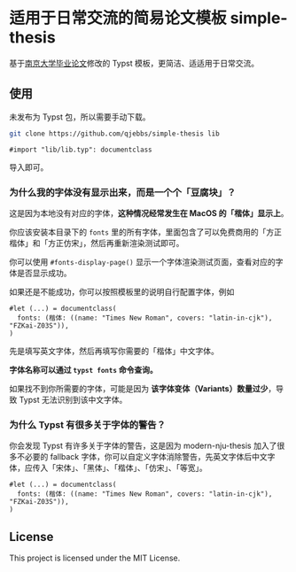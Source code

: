 # 适用于日常交流的简易论文模板 simple-thesis

基于[南京大学毕业论文](https://typst.app/universe/package/modern-nju-thesis)修改的 Typst 模板，更简洁、适适用于日常交流。

## 使用

未发布为 Typst 包，所以需要手动下载。

```sh
git clone https://github.com/qjebbs/simple-thesis lib
```

```typst
#import "lib/lib.typ": documentclass
```

导入即可。

### 为什么我的字体没有显示出来，而是一个个「豆腐块」？

这是因为本地没有对应的字体，**这种情况经常发生在 MacOS 的「楷体」显示上**。

你应该安装本目录下的 `fonts` 里的所有字体，里面包含了可以免费商用的「方正楷体」和「方正仿宋」，然后再重新渲染测试即可。

你可以使用 `#fonts-display-page()` 显示一个字体渲染测试页面，查看对应的字体是否显示成功。

如果还是不能成功，你可以按照模板里的说明自行配置字体，例如

```typst
#let (...) = documentclass(
  fonts: (楷体: ((name: "Times New Roman", covers: "latin-in-cjk"), "FZKai-Z03S")),
)
```

先是填写英文字体，然后再填写你需要的「楷体」中文字体。

**字体名称可以通过 `typst fonts` 命令查询。**

如果找不到你所需要的字体，可能是因为 **该字体变体（Variants）数量过少**，导致 Typst 无法识别到该中文字体。


### 为什么 Typst 有很多关于字体的警告？

你会发现 Typst 有许多关于字体的警告，这是因为 modern-nju-thesis 加入了很多不必要的 fallback 字体，你可以自定义字体消除警告，先英文字体后中文字体，应传入「宋体」、「黑体」、「楷体」、「仿宋」、「等宽」。

```typst
#let (...) = documentclass(
  fonts: (楷体: ((name: "Times New Roman", covers: "latin-in-cjk"), "FZKai-Z03S")),
)
```

## License

This project is licensed under the MIT License.
